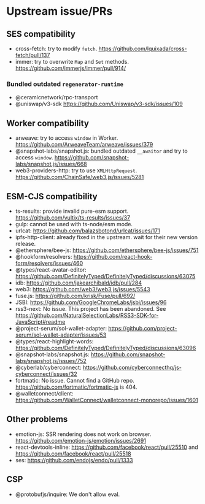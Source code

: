 # Upstream issue/PRs

## SES compatibility

- cross-fetch: try to modify `fetch`. <https://github.com/lquixada/cross-fetch/pull/137>
- immer: try to overwrite `Map` and `Set` methods. <https://github.com/immerjs/immer/pull/914/>

### Bundled outdated `regenerator-runtime`

- @ceramicnetwork/rpc-transport
- @uniswap/v3-sdk <https://github.com/Uniswap/v3-sdk/issues/109>

## Worker compatibility

- arweave: try to access `window` in Worker. <https://github.com/ArweaveTeam/arweave/issues/379>
- @snapshot-labs/snapshot.js: bundled outdated `__awaitor` and try to access `window`. <https://github.com/snapshot-labs/snapshot.js/issues/668>
- web3-providers-http: try to use `XMLHttpRequest`. <https://github.com/ChainSafe/web3.js/issues/5281>

## ESM-CJS compatibility

- ts-results: provide invalid pure-esm support. <https://github.com/vultix/ts-results/issues/37>
- gulp: cannot be used with ts-node/esm mode.
- urlcat: <https://github.com/balazsbotond/urlcat/issues/171>
- ipfs-http-client: already fixed in the upstream. wait for their new version release.
- @ethersphere/bee-js: <https://github.com/ethersphere/bee-js/issues/751>
- @hookform/resolvers: <https://github.com/react-hook-form/resolvers/issues/460>
- @types/react-avatar-editor: <https://github.com/DefinitelyTyped/DefinitelyTyped/discussions/63075>
- idb: <https://github.com/jakearchibald/idb/pull/284>
- web3: <https://github.com/web3/web3.js/issues/5543>
- fuse.js: <https://github.com/krisk/Fuse/pull/692/>
- JSBI: <https://github.com/GoogleChromeLabs/jsbi/issues/96>
- rss3-next: No issue. This project has been abandoned. See <https://github.com/NaturalSelectionLabs/RSS3-SDK-for-JavaScript#readme>
- @project-serum/sol-wallet-adapter: <https://github.com/project-serum/sol-wallet-adapter/issues/53>
- @types/react-highlight-words: <https://github.com/DefinitelyTyped/DefinitelyTyped/discussions/63096>
- @snapshot-labs/snapshot.js: <https://github.com/snapshot-labs/snapshot.js/issues/752>
- @cyberlab/cyberconnect: <https://github.com/cyberconnecthq/js-cyberconnect/issues/32>
- fortmatic: No issue. Cannot find a GitHub repo. <https://github.com/fortmatic/fortmatic-js> is 404.
- @walletconnect/client: <https://github.com/WalletConnect/walletconnect-monorepo/issues/1601>

## Other problems

- emotion-js: SSR rendering does not work on browser. <https://github.com/emotion-js/emotion/issues/2691>
- react-devtools-inline: <https://github.com/facebook/react/pull/25510> and <https://github.com/facebook/react/pull/25518>
- ses: <https://github.com/endojs/endo/pull/1333>

## CSP

- @protobufjs/inquire: We don't allow eval.
